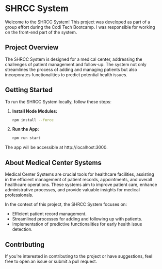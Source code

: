 # SHRCC System

Welcome to the SHRCC System! This project was developed as part of a group effort during the Codi Tech Bootcamp. I was responsible for working on the front-end part of the system.

## Project Overview

The SHRCC System is designed for a medical center, addressing the challenges of patient management and follow-up. The system not only streamlines the process of adding and managing patients but also incorporates functionalities to predict potential health issues.

## Getting Started

To run the SHRCC System locally, follow these steps:

1. **Install Node Modules:**
   ```bash
   npm install --force
   ```

2. **Run the App:**
   ```bash
   npm run start
   ```
The app will be accessible at http://localhost:3000.

## About Medical Center Systems
Medical Center Systems are crucial tools for healthcare facilities, assisting in the efficient management of patient records, appointments, and overall healthcare operations. These systems aim to improve patient care, enhance administrative processes, and provide valuable insights for medical professionals.

In the context of this project, the SHRCC System focuses on:

- Efficient patient record management.
- Streamlined processes for adding and following up with patients.
- Implementation of predictive functionalities for early health issue detection.

## Contributing
If you're interested in contributing to the project or have suggestions, feel free to open an issue or submit a pull request.